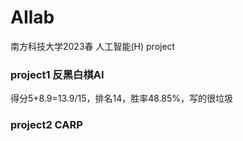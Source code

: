 # AIlab
南方科技大学2023春 人工智能(H) project

### project1 反黑白棋AI

得分5+8.9=13.9/15，排名14，胜率48.85%，写的很垃圾

### project2 CARP
